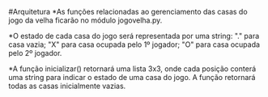 #Arquitetura
*As funções relacionadas ao gerenciamento das casas do jogo da velha ficarão no módulo jogovelha.py.

*O estado de cada casa do jogo será representada por uma string: "." para casa vazia; "X" para casa ocupada pelo 1º jogador; "O" para casa ocupada pelo 2º jogador.

*A função inicializar() retornará uma lista 3x3, onde cada posição conterá uma string para indicar o estado de uma casa do jogo. A função retornará todas as casas inicialmente vazias.